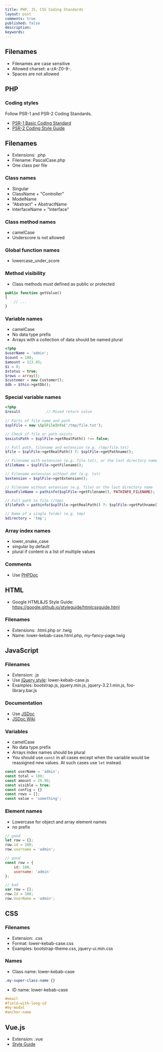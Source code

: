 ```yaml
---
title: PHP, JS, CSS Coding Standards
layout: post
comments: true
published: false
description: 
keywords: 
---
```


## Filenames

* Filenames are case sensitive
* Allowed charset: a-zA-Z0-9-.
* Spaces are not allowed

## PHP

### Coding styles

Follow PSR-1 and PSR-2 Coding Standards.

* [PSR-1 Basic Coding Standard](https://github.com/php-fig/fig-standards/blob/master/accepted/PSR-1-basic-coding-standard.md)
* [PSR-2 Coding Style Guide](https://github.com/php-fig/fig-standards/blob/master/accepted/PSR-2-coding-style-guide.md)

## Filenames

* Extensions: .php
* Filename: PascalCase.php
* One class per file

### Class names

* Singular
* ClassName + "Controller"
* ModelName
*  "Abstract" + AbstractName
* InterfaceName + "Interface"

### Class method names

* camelCase
* Underscore is not allowed

### Global function names

* lowercase_under_score

### Method visibility

* Class methods must defined as public or protected

```php
public function getValue()
{
    // ...
}
```

### Variable names

* camelCase
* No data type prefix
* Arrays with a collection of data should be named plural
  
```php
<?php
$userName = 'admin';
$count = 100;
$amount = 123.45;
$i = 0;
$status = true;
$rows = array();
$customer = new Customer();
$db = $this->getDb();
```

### Special variable names

```php
<?php
$result            // Mixed return value
  
// Parts of file name and path
$splFile = new \SplFileInfo('/tmp/file.txt');

// Check if file or path exists
$existsPath = $splFile->getRealPath() !== false;

// Full path, filename and extension (e.g. /tmp/file.txt)
$file = $splFile->getRealPath() ?: $splFile->getPathname();

// Filename with extension (e.g. file.txt), or the last directory name
$fileName = $splFile->getFilename();

// Filename extension without dot (e.g. txt)
$extension = $splFile->getExtension();

// Filename without extension (e.g. file) or the last directory name
$baseFileName = pathinfo($splFile->getFilename(), PATHINFO_FILENAME);

// Full path to file (/tmp)
$filePath = pathinfo($splFile->getRealPath() ?: $splFile->getPathname(), PATHINFO_DIRNAME);

// Name of a single folder (e.g. tmp)
$directory = 'tmp';
```

### Array index names

* lower_snake_case
* singular by default
* plural if content is a list of multiple values

### Comments

* Use [PHPDoc](https://www.phpdoc.org/docs/latest/getting-started/your-first-set-of-documentation.html)

## HTML

* Google HTML&JS Style Guide: https://google.github.io/styleguide/htmlcssguide.html

### Filenames

* Extensions: .html.php or .twig
* Name: lower-kebab-case.html.php, my-fancy-page.twig

## JavaScript

### Filenames

* Extension: .js
* Use [jQuery style](http://stackoverflow.com/a/7273431): lower-kebab-case.js
* Examples: bootstrap.js, jquery.min.js, jquery-3.2.1.min.js, foo-library.bar.js

### Documentation

* Use [JSDoc](http://usejsdoc.org/) 
* [JSDoc Wiki](https://en.wikipedia.org/wiki/JSDoc)

### Variables

* camelCase
* No data type prefix
* Arrays index names should be plural
* You should use `const` in all cases except when the variable would be reassigned new values. At such cases use `let` instead.

```js
const userName = 'admin';
const total = 100;
const amount = 29.99;
const visible = true;
const config = {}
const rows = [];
const value = 'something';
```

### Element names

* Lowercase for object and array element names
* no prefix

```js
// good
let row = {};
row.id = 100;
row.username = 'admin';

// good
const row = {
    id: 100,
    username: 'admin'
};

// bad
var row = [];
row.Id = 100;
row.UserName = 'admin';
```

## CSS

### Filenames

* Extension: .css
* Format: lower-kebab-case.css
* Examples: bootstrap-theme.css, jquery-ui.min.css

### Names

* Class name: lower-kebab-case

```css
.my-super-class-name {}
```

* ID name: lower-kebab-case

```css
#email
#field-with-long-id
#my-modal
#anchor-name
```

## Vue.js

* Extension: .vue
* [Style Guide](https://vuejs.org/v2/style-guide/)
